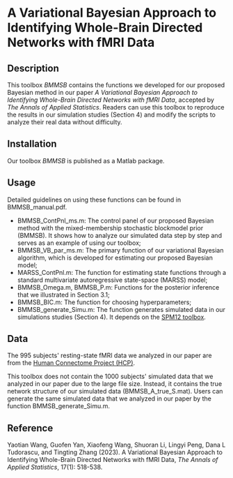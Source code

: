 # A Variational Bayesian Approach to Identifying Whole-Brain Directed Networks with fMRI Data

## Description

This toolbox *BMMSB* contains the functions we developed for our proposed Bayesian method in our paper *A Variational Bayesian Approach to Identifying Whole-Brain Directed Networks with fMRI Data*, accepted by *The Annals of Applied Statistics*. Readers can use this toolbox to reproduce the results in our simulation studies (Section 4) and modify the scripts to analyze their real data without difficulty. 

## Installation

Our toolbox *BMMSB* is published as a Matlab package. 

## Usage

Detailed guidelines on using these functions can be found in BMMSB\_manual.pdf.

- BMMSB\_ContPnl\_ms.m: The control panel of our proposed Bayesian method with the mixed-membership stochastic blockmodel prior (BMMSB). It shows how to analyze our simulated data step by step and serves as an example of using our toolbox;
- BMMSB\_VB\_par\_ms.m: The primary function of our variational Bayesian algorithm, which is developed for estimating our proposed Bayesian model;
- MARSS\_ContPnl.m: The function for estimating state functions through a standard multivariate autoregressive state-space (MARSS) model;
- BMMSB\_Omega.m, BMMSB\_P.m: Functions for the posterior inference that we illustrated in Section 3.1; 
- BMMSB\_BIC.m: The function for choosing hyperparameters;
- BMMSB\_generate\_Simu.m: The function generates simulated data in our simulations studies (Section 4). It depends on the [SPM12 toolbox](https://www.fil.ion.ucl.ac.uk/spm/software/spm12/). 


## Data
The 995 subjects' resting-state fMRI data we analyzed in our paper are from the [Human Connectome Project (HCP)](https://db.humanconnectome.org/). 

This toolbox does not contain the 1000 subjects' simulated data that we analyzed in our paper due to the large file size. Instead, it contains the true network structure of our simulated data (BMMSB\_A\_true\_S.mat). Users can generate the same simulated data that we analyzed in our paper by the function BMMSB\_generate\_Simu.m.

## Reference
Yaotian Wang, Guofen Yan, Xiaofeng Wang, Shuoran Li, Lingyi Peng, Dana L Tudorascu, and Tingting Zhang (2023).  A Variational Bayesian Approach to Identifying Whole-Brain Directed Networks with fMRI Data, *The Annals of Applied Statistics*, 17(1): 518-538. 
